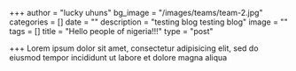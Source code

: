 +++
author = "lucky uhuns"
bg_image = "/images/teams/team-2.jpg"
categories = []
date = ""
description = "testing blog testing blog"
image = ""
tags = []
title = "Hello people of nigeria!!!"
type = "post"

+++
Lorem ipsum dolor sit amet, consectetur adipisicing elit, sed do eiusmod tempor incididunt ut labore et dolore magna aliqua